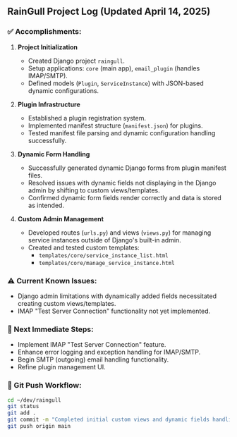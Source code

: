 ## RainGull Project Log (Updated April 14, 2025)

### ✅ Accomplishments:

1. **Project Initialization**
   - Created Django project `raingull`.
   - Setup applications: `core` (main app), `email_plugin` (handles IMAP/SMTP).
   - Defined models (`Plugin`, `ServiceInstance`) with JSON-based dynamic configurations.

2. **Plugin Infrastructure**
   - Established a plugin registration system.
   - Implemented manifest structure (`manifest.json`) for plugins.
   - Tested manifest file parsing and dynamic configuration handling successfully.

3. **Dynamic Form Handling**
   - Successfully generated dynamic Django forms from plugin manifest files.
   - Resolved issues with dynamic fields not displaying in the Django admin by shifting to custom views/templates.
   - Confirmed dynamic form fields render correctly and data is stored as intended.

4. **Custom Admin Management**
   - Developed routes (`urls.py`) and views (`views.py`) for managing service instances outside of Django's built-in admin.
   - Created and tested custom templates:
     - `templates/core/service_instance_list.html`
     - `templates/core/manage_service_instance.html`

### ⚠️ Current Known Issues:

- Django admin limitations with dynamically added fields necessitated creating custom views/templates.
- IMAP "Test Server Connection" functionality not yet implemented.

### 🚧 Next Immediate Steps:

- Implement IMAP "Test Server Connection" feature.
- Enhance error logging and exception handling for IMAP/SMTP.
- Begin SMTP (outgoing) email handling functionality.
- Refine plugin management UI.

### 🚀 Git Push Workflow:

```bash
cd ~/dev/raingull
git status
git add .
git commit -m "Completed initial custom views and dynamic fields handling"
git push origin main
```